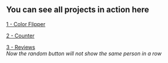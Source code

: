 ## You can see all projects in action here

[1 - Color Flipper](https://mutheus.github.io/javascript-basic-projects/1-color-flipper)  

[2 - Counter](https://mutheus.github.io/2-counter)  

[3 - Reviews](https://mutheus.github.io/3-reviews)  
*Now the random button will not show the same person in a row*  
